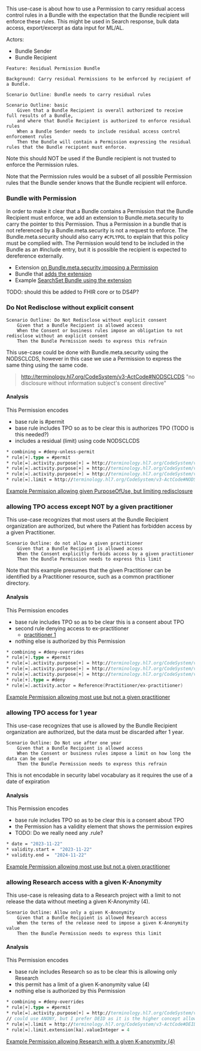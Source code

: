 
This use-case is about how to use a Permission to carry residual access control rules in a Bundle with the expectation that the Bundle recipient will enforce these rules. This might be used in Search response, bulk data access, export/excerpt as data input for ML/AL.

Actors:

- Bundle Sender
- Bundle Recipient

```Gherkin
Feature: Residual Permission Bundle

Background: Carry residual Permissions to be enforced by recipient of a Bundle.

Scenario Outline: Bundle needs to carry residual rules

Scenario Outline: basic
    Given that a Bundle Recipient is overall authorized to receive full results of a Bundle, 
    and where that Bundle Recipient is authorized to enforce residual rules
    When a Bundle Sender needs to include residual access control enforcement rules
    Then the Bundle will contain a Permission expressing the residual rules that the Bundle recipient must enforce.
```

Note this should NOT be used if the Bundle recipient is not trusted to enforce the Permission rules.

Note that the Permission rules would be a subset of all possible Permission rules that the Bundle sender knows that the Bundle recipient will enforce.

### Bundle with Permission

In order to make it clear that a Bundle contains a Permission that the Bundle Recipient must enforce, we add an extension to Bundle.meta.security to carry the pointer to this Permission. Thus a Permission in a bundle that is not referenced by a Bundle.meta.security is not a request to enforce. The Bundle.meta.security should also carry `#CPLYPOL` to explain that this policy must be complied with. The Permission would tend to be included in the Bundle as an #include entry, but it is possible the recipient is expected to dereference externally.

- Extension [on Bundle.meta.security imposing a Permission](StructureDefinition-dap.permissionImposedOnBundle.html)
- Bundle that [adds the extension](StructureDefinition-dap.bundleWithPermission.html)
- Example [SearchSet Bundle using the extension](Bundle-ex-SearchSet-withPermission.html)

TODO: should this be added to FHIR core or to DS4P?

### Do Not Redisclose without explicit consent

```Gherkin
Scenario Outline: Do Not Redisclose without explicit consent
    Given that a Bundle Recipient is allowed access
    When the Consent or business rules impose an obligation to not redisclose without an explicit consent
    Then the Bundle Permission needs to express this refrain
```

This use-case could be done with Bundle.meta.security using the NODSCLCDS, however in this case we use a Permission to express the same thing using the same code.

> http://terminology.hl7.org/CodeSystem/v3-ActCode#NODSCLCDS "no disclosure without information subject's consent directive"

#### Analysis

This Permission encodes

- base rule is #permit
- base rule includes TPO so as to be clear this is authorizes TPO (TODO is this needed?)
- includes a residual (limit) using code NODSCLCDS

```fs
* combining = #deny-unless-permit
* rule[+].type = #permit
* rule[=].activity.purpose[+] = http://terminology.hl7.org/CodeSystem/v3-ActReason#TREAT
* rule[=].activity.purpose[+] = http://terminology.hl7.org/CodeSystem/v3-ActReason#HPAYMT
* rule[=].activity.purpose[+] = http://terminology.hl7.org/CodeSystem/v3-ActReason#HOPERAT
* rule[=].limit = http://terminology.hl7.org/CodeSystem/v3-ActCode#NODSCLCDS "no disclosure without information subject's consent directive"
```

[Example Permission allowing given PurposeOfUse, but limiting redisclosure](Permission-ex-permission-redisclose-forbidden-without-consent.html)

### allowing TPO access except NOT by a given practitioner

This use-case recognizes that most users at the Bundle Recipient organization are authorized, but where the Patient has forbidden access by a given Practitioner.

```Gherkin
Scenario Outline: do not allow a given practitioner
    Given that a Bundle Recipient is allowed access
    When the Consent explicitly forbids access by a given practitioner
    Then the Bundle Permission needs to express this limit
```

Note that this example presumes that the given Practitioner can be identified by a Practitioner resource, such as a common practitioner directory.

#### Analysis

This Permission encodes

- base rule includes TPO so as to be clear this is a consent about TPO
- second rule denying access to ex-practitioner
  - [practitioner 1](Practitioner-ex-practitioner.html)
- nothing else is authorized by this Permission

```fs
* combining = #deny-overrides
* rule[+].type = #permit
* rule[=].activity.purpose[+] = http://terminology.hl7.org/CodeSystem/v3-ActReason#TREAT
* rule[=].activity.purpose[+] = http://terminology.hl7.org/CodeSystem/v3-ActReason#HPAYMT
* rule[=].activity.purpose[+] = http://terminology.hl7.org/CodeSystem/v3-ActReason#HOPERAT
* rule[+].type = #deny
* rule[=].activity.actor = Reference(Practitioner/ex-practitioner)
```

[Example Permission allowing most use but not a given practitioner](Permission-ex-permission-not-bob.html)

### allowing TPO access for 1 year

This use-case recognizes that use is allowed by the Bundle Recipient organization are authorized, but the data must be discarded after 1 year.

```Gherkin
Scenario Outline: Do Not use after one year
    Given that a Bundle Recipient is allowed access
    When the Consent or business rules impose a limit on how long the data can be used
    Then the Bundle Permission needs to express this refrain
```

This is not encodable in security label vocabulary as it requires the use of a date of expiration

#### Analysis

This Permission encodes

- base rule includes TPO so as to be clear this is a consent about TPO
- the Permission has a validity element that shows the permission expires
- TODO: Do we really need any .rule?

```fs
* date = "2023-11-22"
* validity.start =  "2023-11-22"
* validity.end =  "2024-11-22"
```

[Example Permission allowing most use but not a given practitioner](Permission-ex-permission-timeout.html)

### allowing Research access with a given K-Anonymity

This use-case is releasing data to a Research project with a limit to not release the data without meeting a given K-Anonymity (4). 

```Gherkin
Scenario Outline: Allow only a given K-Anonymity
    Given that a Bundle Recipient is allowed Research access
    When the terms of the release need to impose a given K-Anonymity value
    Then the Bundle Permission needs to express this limit
```

#### Analysis

This Permission encodes

- base rule includes Research so as to be clear this is allowing only Research
- this permit has a limit of a given K-anonymity value (4)
- nothing else is authorized by this Permission

```fs
* combining = #deny-overrides
* rule[+].type = #permit
* rule[=].activity.purpose[+] = http://terminology.hl7.org/CodeSystem/v3-ActReason#HRESCH
// could use ANONY, but I prefer DEID as it is the higher concept allowing pseudonymization or anonymization
* rule[=].limit = http://terminology.hl7.org/CodeSystem/v3-ActCode#DEID
* rule[=].limit.extension[ka].valueInteger = 4
```

[Example Permission allowing Research with a given K-anonymity (4)](Permission-ex-permission-k-anonymity.html)
